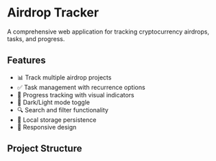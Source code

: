 # Airdrop Tracker

A comprehensive web application for tracking cryptocurrency airdrops, tasks, and progress.

## Features

- 📊 Track multiple airdrop projects
- ✅ Task management with recurrence options
- 🎯 Progress tracking with visual indicators
- 🌙 Dark/Light mode toggle
- 🔍 Search and filter functionality
- 💾 Local storage persistence
- 📱 Responsive design

## Project Structure

